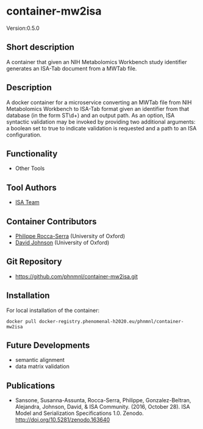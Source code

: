 # container-mw2isa

Version:0.5.0 

## Short description
A container that given an NIH Metabolomics Workbench study identifier generates an ISA-Tab document from a MWTab file.

## Description
A docker container for a microservice converting an MWTab file from NIH Metabolomics Workbench to ISA-Tab format given an identifier from that database (in the form ST\d+) and an output path. As an option, ISA syntactic validation may be invoked by providing two additional arguments: a boolean set to true to indicate validation is requested and a path to an ISA configuration.

## Functionality
- Other Tools

## Tool Authors
- [ISA Team](http://isa-tools.org)

## Container Contributors
- [Philippe Rocca-Serra](https://github.com/proccaserra) (University of Oxford)
- [David Johnson](https://github.com/djcomlab) (University of Oxford)

## Git Repository
- https://github.com/phnmnl/container-mw2isa.git

## Installation
For local installation of the container:
```
docker pull docker-registry.phenomenal-h2020.eu/phnmnl/container-mw2isa
```
## Future Developments
- semantic alignment
- data matrix validation

## Publications
- Sansone, Susanna-Assunta, Rocca-Serra, Philippe, Gonzalez-Beltran, Alejandra, Johnson, David, & ISA Community. (2016, October 28). ISA Model and Serialization Specifications 1.0. Zenodo. http://doi.org/10.5281/zenodo.163640
